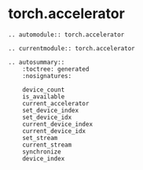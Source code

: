# torch.accelerator

```{eval-rst}
.. automodule:: torch.accelerator
```

```{eval-rst}
.. currentmodule:: torch.accelerator
```

```{eval-rst}
.. autosummary::
    :toctree: generated
    :nosignatures:

    device_count
    is_available
    current_accelerator
    set_device_index
    set_device_idx
    current_device_index
    current_device_idx
    set_stream
    current_stream
    synchronize
    device_index
```

